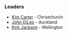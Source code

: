 ### Leaders
* [Kim Carter](mailto://kim.carter@owasp.org) - Christchurch
* [John DiLeo](mailto://john.dileo@owasp.org) - Auckland
* [Kirk Jackson](mailto://kirk.jackson@owasp.org) - Wellington